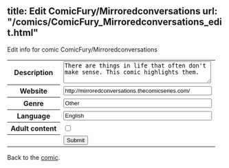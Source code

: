 title: Edit ComicFury/Mirroredconversations
url: "/comics/ComicFury_Mirroredconversations_edit.html"
---
Edit info for comic ComicFury/Mirroredconversations

<form name="comic" action="http://gaepostmail.appspot.com/comic/" method="post">
<table class="comicinfo">
<tr>
<th>Description</th><td><textarea name="description" cols="40" rows="3">There are things in life that often don't make sense. This comic highlights them.</textarea></td>
</tr>
<tr>
<th>Website</th><td><input type="text" name="url" value="http://mirroredconversations.thecomicseries.com/" size="40"/></td>
</tr>
<tr>
<th>Genre</th><td><input type="text" name="genre" value="Other" size="40"/></td>
</tr>
<tr>
<th>Language</th><td><input type="text" name="language" value="English" size="40"/></td>
</tr>
<tr>
<th>Adult content</th><td><input type="checkbox" name="adult" value="adult" /></td>
</tr>
<tr>
<th></th><td>
<input type="hidden" name="comic" value="ComicFury_Mirroredconversations" />
<input type="submit" name="submit" value="Submit" />
</td>
</tr>
</table>
</form>

Back to the [comic](ComicFury_Mirroredconversations.html).
